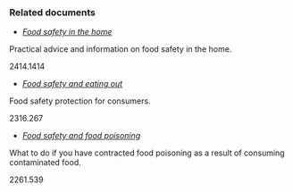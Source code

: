 ###  Related documents

  * [ _Food safety in the home_ ](/en/health/food-safety/food-safety-in-the-home/)

Practical advice and information on food safety in the home.

2414.1414

  * [ _Food safety and eating out_ ](/en/health/food-safety/food-safety-and-eating-out/)

Food safety protection for consumers.

2316.267

  * [ _Food safety and food poisoning_ ](/en/health/food-safety/food-safety-and-food-poisoning/)

What to do if you have contracted food poisoning as a result of consuming
contaminated food.

2261.539
